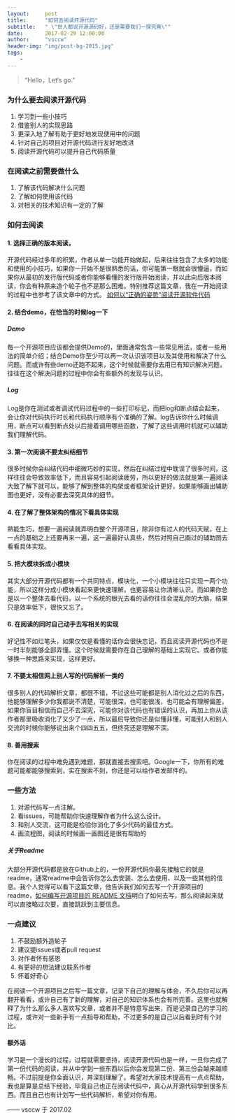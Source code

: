 ```yaml
---
layout:     post
title:      "如何去阅读开源代码"
subtitle:   " \"世人都说开源源码好，还是需要我们一探究竟\""
date:       2017-02-29 12:00:00
author:     "vsccw"
header-img: "img/post-bg-2015.jpg"
tags:
    - 
---
```


> “Hello，Let‘s go.”

### 为什么要去阅读开源代码
1. 学习到一些小技巧
2. 借鉴别人的实现思路
3. 更深入地了解有助于更好地发现使用中的问题
4. 针对自己的项目对开源代码进行友好地改进
5. 阅读开源代码可以提升自己代码质量
### 在阅读之前需要做什么
1. 了解该代码解决什么问题
2. 了解如何使用该代码
3. 对相关的技术知识有一定的了解
### 如何去阅读
#### 1. 选择正确的版本阅读，
开源代码经过多年的积累，作者从单一功能开始做起，后来往往包含了太多的功能和使用的小技巧，如果你一开始不是很熟悉的话，你可能第一眼就会很懵逼，而如果你从最初的发行版代码或者你能够看懂的发行版开始阅读，并以此向后版本阅读，你会有种原来造个轮子也不是那么困难。特别推荐这篇文章，我在一开始阅读的过程中也参考了该文章中的方式。
[如何以“正确的姿势”阅读开源软件代码](http://www.jianshu.com/p/8e96d21052fd)
#### 2. 结合demo，在恰当的时候log一下
##### Demo
每一个开源项目应该都会提供Demo的，里面通常包含一些常见用法，或者一些用法的简单介绍；结合Demo你至少可以再一次认识该项目以及其使用和解决了什么问题。而或许有些demo还跑不起来，这个时候就需要你去用已有知识解决问题，往往在这个解决问题的过程中你会有些额外的发现与认识。  
##### Log
Log是你在测试或者调试代码过程中的一些打印标记，而把log和断点结合起来，会让你对代码执行时长和代码执行顺序有个准确的了解。log告诉你什么时候调用，断点可以看到断点处以后接着调用哪些函数，了解了这些调用时机就可以辅助我们理解代码。
#### 3. 第一次阅读不要太纠结细节
很多时候你会纠结代码中细微巧妙的实现，然后在纠结过程中耽误了很多时间，这样往往会导致效率低下，而且容易引起阅读疲劳，所以更好的做法就是第一遍阅读大致了解下就可以，能够了解到整体的构架或者框架设计更好，如果能够画出辅助图也更好，没有必要去深究具体的细节。
#### 4. 在了解了整体架构的情况下看具体实现
熟能生巧，想要一遍阅读就弄明白整个开源项目，除非你有过人的代码天赋，在上一点的基础之上还要再来一遍，这一遍最好认真些，然后对照自己画过的辅助图去看看具体实现。
#### 5. 把大模块拆成小模块
其实大部分开源代码都有一个共同特点，模块化，一个小模块往往只实现一两个功能，所以这样分成小模块看起来更快速理解，也更容易让你清晰认识。而如果你总是以一个整体去看代码，以一个系统的眼光去看的话你往往会混乱你的大脑，结果只是效率低下，很快又忘了。
#### 6. 在阅读的同时自己动手去写相关的实现
好记性不如烂笔头，如果仅仅是看懂的话你会很快忘记，而且阅读开源代码也不是一时半刻能够全部弄懂。这个时候就需要你在自己理解的基础上实现它。或者你能够换一种思路来实现，这样更好。
#### 7. 不要太相信网上别人写的代码解析一类的
很多别人的代码解析文章，都很不错，不过这些可能都是别人消化过之后的东西，他能够理解多少你我都说不清楚，可能很深，也可能很浅，也可能会有理解偏差，如果你盲目相信而自己不去深究，可能你对该代码也有错误的认识，再加上你从该作者那里吸收消化了又少了一点，所以最后导致你还是似懂非懂，可能别人和别人交流的时候你能够说出来个四四五五，但终究还是理解不深。
#### 8. 善用搜索
你在阅读的过程中难免遇到难题，那就直接去搜索吧。Google一下，你所有的难题可能都能够搜索到，实在搜索不到，你还是可以给作者发邮件的。

### 一些方法
1. 对源代码写一点注解。
2. 看issues，可能帮助你快速理解作者为什么这么设计。
3. 和别人交流，这可能是检验你消化了多少代码的最佳方式。
4. 画流程图，阅读的时候画一画图还是很有帮助的
##### 关于Readme
大部分开源代码都是放在Github上的，一份开源代码你最先接触它的就是readme，通常readme中会告诉你怎么去安装、怎么去使用、以及一些其他的信息。我个人觉得可以看下这篇文章，他告诉我们如何去写一个开源项目的readme，[如何编写开源项目的 README 文档](https://zhuanlan.zhihu.com/p/23306218)明白了如何去写，那么阅读起来就可以直接略过次要，直接跳跃到主要信息。

### 一点建议
1. 不鼓励额外造轮子
2. 建议提issues或者pull request
3. 对作者怀有感恩
4. 有更好的想法建议联系作者
5. 怀着好奇心 

在阅读一个开源项目之后写一篇文章，记录下自己的理解与体会，不久后你可以再翻开看看，或许自己有了新的理解，对自己的知识体系也会有所完善。这里也就解释了为什么那么多人喜欢写文章，或者并不是特意写出来，而是记录自己的学习的过程，或许对一些新手有一点指导和帮助，不过更多的是自己以后看到时有个对比。


#### 额外话
学习是一个漫长的过程，过程就需要坚持，阅读开源代码也是一样，一旦你完成了第一份代码的阅读，并从中学到一些东西以后你会发现第二份、第三份会越来越顺畅。不过前提是你全面认识，并深刻理解了。希望对大家技术提高有一点点帮助，我也是算是总结下经验，毕竟自己也正在阅读代码中，真心从开源代码学到很多东西。而且自己也有计划写一些代码解析，希望对你有用。

—— vsccw 于 2017.02


